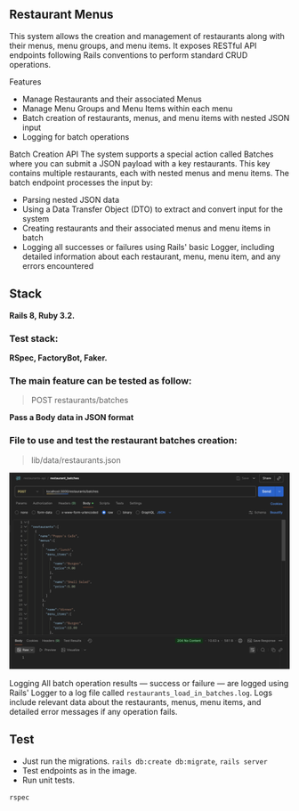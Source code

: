 ## Restaurant Menus
This system allows the creation and management of restaurants along with their menus, menu groups, and menu items. It exposes RESTful API endpoints following Rails conventions to perform standard CRUD operations.

Features
- Manage Restaurants and their associated Menus
- Manage Menu Groups and Menu Items within each menu
- Batch creation of restaurants, menus, and menu items with nested JSON input
- Logging for batch operations

Batch Creation API
The system supports a special action called Batches where you can submit a JSON payload with a key restaurants. This key contains multiple restaurants, each with nested menus and menu items. The batch endpoint processes the input by:

- Parsing nested JSON data
- Using a Data Transfer Object (DTO) to extract and convert input for the system
- Creating restaurants and their associated menus and menu items in batch
- Logging all successes or failures using Rails' basic Logger, including detailed information about each restaurant, menu, menu item, and any errors encountered

## Stack
**Rails 8, Ruby 3.2.**
### Test stack: 
**RSpec, FactoryBot, Faker.**

### The main feature can be tested as follow:
> POST restaurants/batches

**Pass a Body data in JSON format**

### File to use and test the restaurant batches creation:

> lib/data/restaurants.json

![alt text](image.png)

Logging
All batch operation results — success or failure — are logged using Rails' Logger to a log file called `restaurants_load_in_batches.log`. Logs include relevant data about the restaurants, menus, menu items, and detailed error messages if any operation fails.

## Test
- Just run the migrations. `rails db:create db:migrate`, `rails server`
- Test endpoints as in the image.
- Run unit tests.

```
rspec
```
